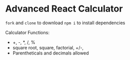 # Advanced React Calculator

`fork` and `clone` to download
`npm i` to install dependencies

Calculator Functions:
- +, -, *, /, %
- square root, square, factorial, +/-,
- Parentheticals and decimals allowed